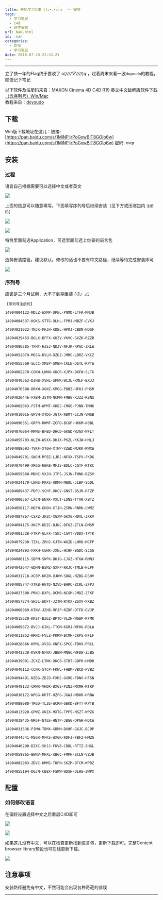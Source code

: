 ```yaml
---
title: 开始学习C4D ୧(๑•̀⌄•́๑)૭  —— 安装
tags:
  - 学习笔记
  - c4d
  - 软件安装
url: NaN.html
id: .nan
categories:
  - 影视
  - 学习笔记
date: 2018-07-20 22:43:21
---
```


* * *

立了快一年的Flag终于要收了 o(_////▽////_)q ，趁着周末来看一波`doyoudo`的教程，顺便记下笔记

以下软件及注册码来自：[MAXON Cinema 4D C4D R19 英文中文破解版软件下载（含序列号）Win/Mac](http://www.lookae.com/c4dr19/)  
教程来自：[doyoudo](http://www.doyoudo.com)

下载
--

Win版下载地址在这儿：链接: [https://pan.baidu.com/s/1MiNPijrPoGowBiT8GOIo6w](https://pan.baidu.com/s/1MiNPijrPoGowBiT8GOIo6w) 密码: xvqr

安装
--

### 过程

语言自己根据需要可以选择中文或者英文

![](https://cdn.menhood.wang/2018/07/20180715201529153165692972656.png)

上面的信息可以随意填写，下面填写序列号后继续安装（见下方或压缩包内 `注册码`）

![](https://cdn.menhood.wang/2018/07/20180715201535153165693520985.png)

![](https://cdn.menhood.wang/2018/07/20180715201541153165694179651.png)

特性里面勾选Application，可选里面勾选上你要的语言包

![](https://cdn.menhood.wang/2018/07/20180715201546153165694662677.png)

选择安装路径，建议默认，修改的话也不要有中文路径，继续等待完成安装即可

![](https://cdn.menhood.wang/2018/07/20180715201552153165695283926.png)

### 序列号

应该是三个月试用，大不了到期重装 _(:3」∠)_

    【序列号注册码】
    
    14904004122-MDLZ-WXMP-DPNL-PNMD-LTFR-MNJB
    
    14904084537-KGKS-STTG-DLHL-FPMJ-MBZF-CVKJ
    
    14904021022-TNJK-PHJH-KDBL-HPRJ-CBDN-NDSF
    
    14904029453-BGLX-BFFX-KHZV-VKVC-SXZK-RZZR
    
    14904096285-TFHT-HZSJ-NDJV-NFJK-RPGC-ZRLW
    
    14904052079-MGSG-DVLH-DZDZ-JMRC-LDRZ-VKCZ
    
    14904055569-SLCC-XMSP-GMBH-CKLN-DSTL-KPTW
    
    14904002270-CGKW-LWNN-XKCR-XJPX-BXFW-SLTG
    
    14904040363-DJHB-XVHL-SPWR-WCJL-KMLF-BXJJ
    
    14904070388-DRXW-XGNZ-KMGG-PBBZ-HFHJ-PHSM
    
    14904026446-FXBM-JSTM-NCMM-FMBG-RJZZ-RBNS
    
    14904002063-FSTM-WPMT-XHBJ-CMGG-PJNN-TMHK
    
    14904010016-GPVH-XTDG-JGTX-RBMT-LCJN-VMSB
    
    14904090351-GRPR-RWMF-ZCFD-BCGP-HKKM-NBBL
    
    14904076064-MPMS-BFBD-DHCD-GKGD-WJGX-WFLT
    
    14904055703-NLZW-WSXX-DHJX-PKZL-KKJW-HNLJ
    
    14904088693-TVKF-XTGH-XTWP-VZWD-MJKK-KWXW
    
    14904049701-SWCM-MFBZ-LJRJ-NFXX-TSPX-FKDG
    
    14904070499-XRGG-HBKB-MFJS-BDLC-CGTF-KTKC
    
    14904055660-MDHC-VXJH-JTPS-JSJN-THNK-BZSV
    
    14904024170-LNHS-PRXS-RDMN-MBDL-JLBP-SGDL
    
    14904089437-PDPJ-SCHF-DHCV-GNST-BSJR-RFZP
    
    14904000367-LXCN-WNXK-VXLT-LDNS-TTVR-XBTZ
    
    14904058117-HDFW-GHDH-KTJH-ZSMN-RNRK-LWMZ
    
    14904087867-CSXZ-JHZC-XGXW-GKXG-HDVL-JXKV
    
    14904094175-XNJP-DDZC-BJNC-DFGZ-ZTLN-DMSM
    
    14904001328-FTKP-GLFX-TSWJ-CGVT-VDDX-TPTK
    
    14904079230-TZXL-ZRHJ-KJTN-WXZD-LHRD-MCFP
    
    14904024893-FXRH-CGHK-JXNL-HCHF-BGDC-SCSG
    
    14904086115-SBPM-SWFK-BHJG-CJXZ-HTGW-RMNJ
    
    14904042647-GDHN-BSMZ-GXFP-RKJC-TMLB-HLPF
    
    14904031718-XCBP-KRZN-DJKW-SBGL-NZBG-DSHV
    
    14904005747-XTKB-HNTD-NZVD-BHRC-ZCRL-ZFPJ
    
    14904027300-PRNJ-DXPL-DCMB-NCGM-JMDZ-ZFKF
    
    14904057274-SHJL-WDFT-JZTM-RTKX-ZSXV-PXBZ
    
    14904068969-KTNV-JZHB-RFJP-RZDF-DTFD-GVJP
    
    14904015620-KKST-BZGZ-BPTD-VLZH-WGWP-KFMK
    
    14904009872-BVJJ-GJKL-TTGM-KGRJ-WFHG-RDLW
    
    14904011852-HRHC-FVLZ-PKRW-BCMH-CKPS-NFLF
    
    14904028866-HFML-XVSG-XNPX-SPCC-TDHX-PRCL
    
    14904042230-KVRN-NFNX-JBBM-MNGC-WFDW-ZJBS
    
    14904039001-ZCXZ-LTNK-DKCB-STDT-GDPH-HMDH
    
    14904040112-CCNK-STCP-FKWL-FHBM-VBCD-PVBZ
    
    14904094491-NZDG-ZBJD-FXMJ-GXRG-FDNV-HFSN
    
    14904048133-CRWR-VHDK-BXGS-PZNZ-MXMH-KTKP
    
    14904038172-NPGG-KRTF-HZFG-JGWJ-MDHR-HRNW
    
    14904088080-TRGD-TLZG-WCRN-GBKD-BFTT-KPTB
    
    14904013920-GPWZ-XNZX-MXTG-TPFS-NSZT-WPZG
    
    14904038435-NRGF-NTGS-HNTP-JBGG-DPGH-NDCW
    
    14904031536-PJMW-TBMX-XDMN-DXHP-GXJC-BJDP
    
    14904044541-MSGR-MFKS-WXGR-RDFJ-FBFZ-HMZG
    
    14904046290-DZXC-SHJJ-FKVB-CBDL-RTTZ-SHGL
    
    14904059865-BWNV-MHXL-KBGC-FMPH-SCLN-VZJB
    
    14904082983-ZDVC-KMMS-TDPN-SKZM-BTCM-WPDZ
    
    14904055194-DGJN-CBBX-FSKW-WDSH-DLHG-ZWPX

配置
--

### 如何修改语言

在偏好设置选择中文之后重启C4D即可

![](https://cdn.menhood.wang/2018/07/20180715201557153165695794338.png)

![](https://cdn.menhood.wang/2018/07/20180715201602153165696285192.png)

如果这儿没有中文，可以在检查更新找到语言包，更新下载即可。完整Content browser library预设也可在线更新下载。

![](https://cdn.menhood.wang/2018/07/20180715201607153165696748044.png)

注意事项
----

安装路径避免有中文，不然可能会出现各种奇葩的错误

* * *